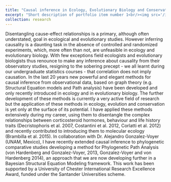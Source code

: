 ```yaml
---
title: "Causal inference in Ecology, Evolutionary Biology and Conservation"
excerpt: "Short description of portfolio item number 1<br/><img src='/images/ppa.jpg'>"
collection: research
---
```


Disentangling cause-effect relationships is a primary, although often understated, goal in ecological and evolutionary studies. However inferring causality is a daunting task in the absence of controlled and randomized experiments, which, more often than not, are unfeasible in ecology and evolutionary biology. With few exceptions field ecologists and evolutionary biologists thus renounce to make any inference about causality from their observatory studies, resigning to the sobering precept - we all learnt during our undergraduate statistics courses - that correlation does not imply causation. In the last 20 years new powerful and elegant methods for causal inference from observational data, based on graph theory (e.g. Structural Equation models and Path analysis) have been developed and only recently introduced in ecology and in evolutionary biology. The further development of these methods is currently a very active field of research but the application of these methods in ecology, evolution and conservation is yet only at the surface of its potential.  I have applied these methods extensively during my career, using them to disentangle the complex relationships between corticosteroid hormones, behaviour and life history traits (Decristophoris et al. 2007, Costantini et al. 2012, Corlatti et al. 2012) and recently contributed to introducing them to molecular ecology (Brambilla et al. 2015). In collaboration with Dr. Alejandro Gonzalez-Voyer (UNAM, Mexico), I have recently extended causal inference to phylogenetic comparative studies developing a method for Phylogenetic Path Analysis (von Hardenberg and Gonzalez-Voyer, 2013, Gonzalez-Voyer and von Hardenberg 2014), an approach that we are now developing further in a Bayesian Structural Equation Modeling framework. This work has been supported by a University of Chester International Research Excellence Award, funded under the Santander Universities scheme.
